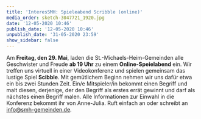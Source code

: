 ```yaml
---
title: 'InteresSMH: Spieleabend Scribble (online)'
media_order: sketch-3047721_1920.jpg
date: '12-05-2020 10:46'
publish_date: '12-05-2020 10:46'
unpublish_date: '31-05-2020 23:59'
show_sidebar: false
---
```


Am **Freitag, den 29. Mai**, laden die St.-Michaels-Heim-Gemeinden alle Geschwister und Freude **ab 19 Uhr** zu einem **Online-Speielabend** ein. Wir treffen uns virtuell in einer Videokonferenz und spielen gemeinsam das lustige Spiel **Scibble**. Mit gemütlichem Beginn nehmen wir uns dafür etwa ein bis zwei Stunden Zeit. Ein/e Mitspieler/in bekommt einen Begriff und malt diesen, derjenige, der den Begriff als erstes errät gewinnt und darf als nächstes einen Begriff malen. Alle Informationen zur Einwahl in die Konferenz bekommt ihr von Anne-Julia. Ruft einfach an oder schreibt an info@smh-gemeinden.de.